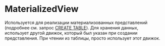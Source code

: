 # MaterializedView

Используется для реализации материализованных представлений (подробнее см. запрос [CREATE TABLE](../../query_language/queries.md#query_language-queries-create_table)). Для хранения данных, использует другой движок, который был указан при создании представления. При чтении из таблицы, просто использует этот движок.
